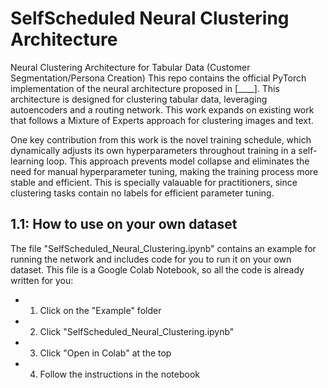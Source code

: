 # SelfScheduled Neural Clustering Architecture
Neural Clustering Architecture for Tabular Data (Customer Segmentation/Persona Creation)
This repo contains the official PyTorch implementation of the neural architecture proposed in [____]. This architecture is designed for clustering tabular data, leveraging autoencoders and a routing network. This work expands on existing work that follows a Mixture of Experts approach for clustering images and text. 

One key contribution from this work is the novel training schedule, which dynamically adjusts its own hyperparameters throughout training in a self-learning loop. This approach prevents model collapse and eliminates the need for manual hyperparameter tuning, making the training process more stable and efficient. This is specially valauable for practitioners, since clustering tasks contain no labels for efficient parameter tuning. 

## 1.1: How to use on your own dataset
The file "SelfScheduled_Neural_Clustering.ipynb" contains an example for running the network and includes code for you to run it on your own dataset.
This file is a Google Colab Notebook, so all the code is already written for you:

- 1. Click on the "Example" folder
- 2. Click "SelfScheduled_Neural_Clustering.ipynb" 
- 3. Click "Open in Colab" at the top
- 4. Follow the instructions in the notebook
